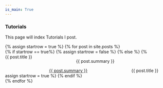 ```yaml
---
is_main: True
---
```

### Tutorials

This page will index Tutorials I post.

<div class="grid">
  {% assign startrow = true %}
  {% for post in site.posts %}
    <div class="grid-item">
		{% if startrow == true%}
			<div style = "width: 100%; float:left;">
				<a href="{{ post.url }}" title = "{{ post.title }}">
					<div style = "float:left; background-image:url({{ post.post_image }});">{{ post.title }}</div>
				</a>
				<div style = "width: -webkit-fill-available;">
					<p style = "text-align: center; line-height: normal;">
						{{ post.summary }}
					</p>
				</div>
			</div>
			{% assign startrow = false %}
		{% else %}
			<div style = "width: 100%; float:right;" >
				<a href="{{ post.url }}" title = "{{ post.title }}">
					<div style = "float:right; background-image:url({{ post.post_image }});">{{ post.title }}</div>
				<div style = "width: -webkit-fill-available;" >
					<div style = "text-align: center; line-height: normal;">
						{{ post.summary }}
					</div>
				</div>
				</a>
			</div>
			{% assign startrow = true %}
		{% endif %}
    </div>
  {% endfor %}
</div>
